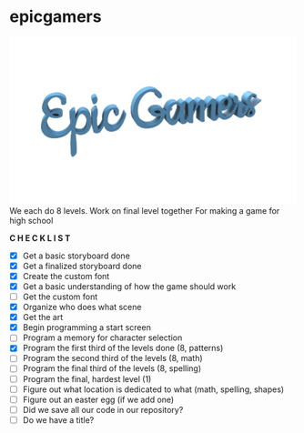 # epicgamers
![epicc](https://github.com/VEESCREAMS/epicgamers/blob/master/epiclogo_gamer.png)
We each do 8 levels. Work on final level together
For making a game for high school

**C H E C K L I S T**
- [x] Get a basic storyboard done
- [x] Get a finalized storyboard done
- [x] Create the custom font
- [x] Get a basic understanding of how the game should work
- [ ] Get the custom font
- [x] Organize who does what scene
- [x] Get the art
- [x] Begin programming a start screen
- [ ] Program a memory for character selection
- [x] Program the first third of the levels done (8, patterns)
- [ ] Program the second third of the levels (8, math)
- [ ] Program the final third of the levels (8, spelling)
- [ ] Program the final, hardest level (1)
- [ ] Figure out what location is dedicated to what (math, spelling, shapes)
- [ ] Figure out an easter egg (if we add one)
- [ ] Did we save all our code in our repository?
- [ ] Do we have a title?
